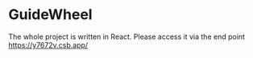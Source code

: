 # GuideWheel

The whole project is written in React. 
Please access it via the end point
https://y7672v.csb.app/
